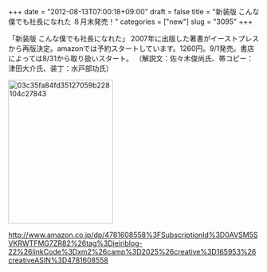 +++
date = "2012-08-13T07:00:18+09:00"
draft = false
title = "新装版 こんな僕でも社長になれた ８月末発売！"
categories = ["new"]
slug = "3095"
+++

「新装版 こんな僕でも社長になれた」
2007年に出版した著書がイーストプレスから再版決定。amazonでは予約スタートしています。1260円。9/1発売。書店によっては8/31から取り扱いスタート。
（解説文：佐々木俊尚氏、帯コピー：津田大介氏、装丁：水戸部功氏）

<img src="http://ieiri.net/wordpress/wp-content/uploads/2012/08/03c35fa84fd35127059b228104c27843.png" alt="03c35fa84fd35127059b228104c27843" title="03c35fa84fd35127059b228104c27843.png" border="0" width="210" height="289" />

<a href="http://www.amazon.co.jp/dp/4781608558%3FSubscriptionId%3D0AVSM5SVKRWTFMG7ZR82%26tag%3Dieiriblog-22%26linkCode%3Dxm2%26camp%3D2025%26creative%3D165953%26creativeASIN%3D4781608558">http://www.amazon.co.jp/dp/4781608558%3FSubscriptionId%3D0AVSM5SVKRWTFMG7ZR82%26tag%3Dieiriblog-22%26linkCode%3Dxm2%26camp%3D2025%26creative%3D165953%26creativeASIN%3D4781608558</a>
